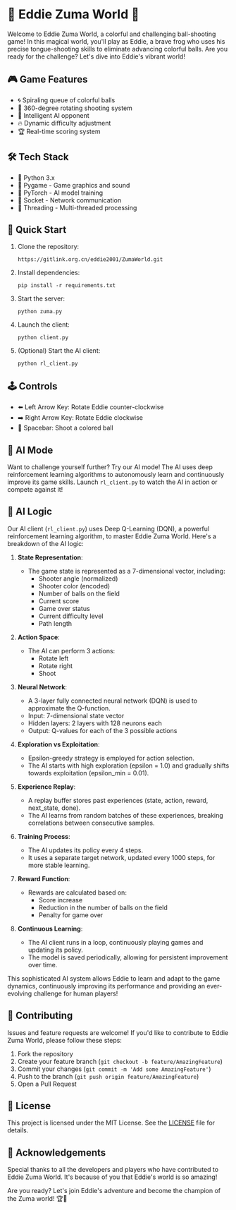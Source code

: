 # 🐸 Eddie Zuma World 🌈

Welcome to Eddie Zuma World, a colorful and challenging ball-shooting game! In this magical world, you'll play as Eddie, a brave frog who uses his precise tongue-shooting skills to eliminate advancing colorful balls. Are you ready for the challenge? Let's dive into Eddie's vibrant world!

## 🎮 Game Features

- 🌀 Spiraling queue of colorful balls
- 🎯 360-degree rotating shooting system
- 🧠 Intelligent AI opponent
- 🔥 Dynamic difficulty adjustment
- 🏆 Real-time scoring system

## 🛠 Tech Stack

- 🐍 Python 3.x
- 🎨 Pygame - Game graphics and sound
- 🤖 PyTorch - AI model training
- 🔌 Socket - Network communication
- 🧵 Threading - Multi-threaded processing

## 🚀 Quick Start

1. Clone the repository:
   ```
   https://gitlink.org.cn/eddie2001/ZumaWorld.git
   ```

2. Install dependencies:
   ```
   pip install -r requirements.txt
   ```

3. Start the server:
   ```
   python zuma.py
   ```

4. Launch the client:
   ```
   python client.py
   ```

5. (Optional) Start the AI client:
   ```
   python rl_client.py
   ```

## 🕹 Controls

- ⬅️ Left Arrow Key: Rotate Eddie counter-clockwise
- ➡️ Right Arrow Key: Rotate Eddie clockwise
- 🚀 Spacebar: Shoot a colored ball

## 🧠 AI Mode

Want to challenge yourself further? Try our AI mode! The AI uses deep reinforcement learning algorithms to autonomously learn and continuously improve its game skills. Launch `rl_client.py` to watch the AI in action or compete against it!


## 🧠 AI Logic

Our AI client (`rl_client.py`) uses Deep Q-Learning (DQN), a powerful reinforcement learning algorithm, to master Eddie Zuma World. Here's a breakdown of the AI logic:

1. **State Representation**: 
   - The game state is represented as a 7-dimensional vector, including:
     - Shooter angle (normalized)
     - Shooter color (encoded)
     - Number of balls on the field
     - Current score
     - Game over status
     - Current difficulty level
     - Path length

2. **Action Space**:
   - The AI can perform 3 actions:
     - Rotate left
     - Rotate right
     - Shoot

3. **Neural Network**:
   - A 3-layer fully connected neural network (DQN) is used to approximate the Q-function.
   - Input: 7-dimensional state vector
   - Hidden layers: 2 layers with 128 neurons each
   - Output: Q-values for each of the 3 possible actions

4. **Exploration vs Exploitation**:
   - Epsilon-greedy strategy is employed for action selection.
   - The AI starts with high exploration (epsilon = 1.0) and gradually shifts towards exploitation (epsilon_min = 0.01).

5. **Experience Replay**:
   - A replay buffer stores past experiences (state, action, reward, next_state, done).
   - The AI learns from random batches of these experiences, breaking correlations between consecutive samples.

6. **Training Process**:
   - The AI updates its policy every 4 steps.
   - It uses a separate target network, updated every 1000 steps, for more stable learning.

7. **Reward Function**:
   - Rewards are calculated based on:
     - Score increase
     - Reduction in the number of balls on the field
     - Penalty for game over

8. **Continuous Learning**:
   - The AI client runs in a loop, continuously playing games and updating its policy.
   - The model is saved periodically, allowing for persistent improvement over time.

This sophisticated AI system allows Eddie to learn and adapt to the game dynamics, continuously improving its performance and providing an ever-evolving challenge for human players!


## 🤝 Contributing

Issues and feature requests are welcome! If you'd like to contribute to Eddie Zuma World, please follow these steps:

1. Fork the repository
2. Create your feature branch (`git checkout -b feature/AmazingFeature`)
3. Commit your changes (`git commit -m 'Add some AmazingFeature'`)
4. Push to the branch (`git push origin feature/AmazingFeature`)
5. Open a Pull Request

## 📜 License

This project is licensed under the MIT License. See the [LICENSE](LICENSE) file for details.

## 🙏 Acknowledgements

Special thanks to all the developers and players who have contributed to Eddie Zuma World. It's because of you that Eddie's world is so amazing!

Are you ready? Let's join Eddie's adventure and become the champion of the Zuma world! 🏆🐸
